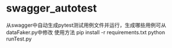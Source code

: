 # swagger_autotest
从swagger中自动生成pytest测试用例文件并运行，生成哪些用例可从dataFaker.py中修改
使用方法
pip install -r requirements.txt
python runTest.py
